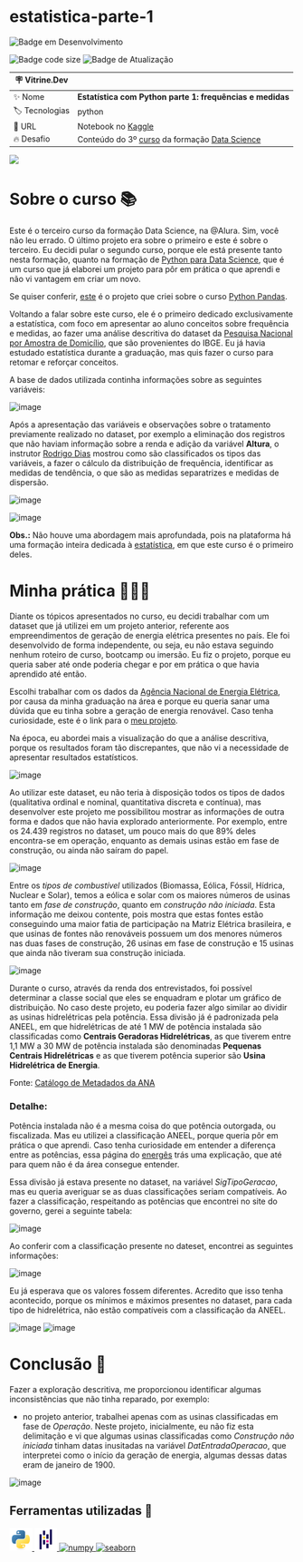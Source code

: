 # estatistica-parte-1

![Badge em Desenvolvimento](http://img.shields.io/static/v1?label=STATUS&message=EM%20DESENVOLVIMENTO&color=GREEN&style=for-the-badge)

![Badge code size](https://img.shields.io/github/languages/code-size/fab-souza/estatistica-parte-1)
![Badge de Atualização](https://img.shields.io/github/last-commit/fab-souza/estatistica-parte-1)

| :placard: Vitrine.Dev |    |
| -------------  | --- |
| :sparkles: Nome        | **Estatística com Python parte 1: frequências e medidas**
| :label: Tecnologias | python
| :rocket: URL         | Notebook no [Kaggle](https://www.kaggle.com/code/fabianadesouza/estatistica-parte-1)
| :fire: Desafio     | Conteúdo do 3º [curso](https://www.alura.com.br/curso-online-estatistica-distribuicoes-e-medidas) da formação [Data Science](https://www.alura.com.br/formacao-data-science)

![](https://user-images.githubusercontent.com/67301805/222568832-1c2ad53b-1ce2-4297-ad48-cfa5a6b8a9dc.jpg#vitrinedev)

# Sobre o curso 📚

Este é o terceiro curso da formação Data Science, na @Alura. Sim, você não leu errado. O último projeto era sobre o primeiro e este é sobre o terceiro. Eu decidi pular o segundo curso, porque ele está presente tanto nesta formação, quanto na formação de [Python para Data Science](https://www.alura.com.br/formacao-python-data-science), que é um curso que já elaborei um projeto para pôr em prática o que aprendi e não vi vantagem em criar um novo.

Se quiser conferir, [este](https://github.com/fab-souza/python-pandas-tratando-dados) é o projeto que criei sobre o curso [Python Pandas](https://www.alura.com.br/curso-online-introducao-python-pandas).

Voltando a falar sobre este curso, ele é o primeiro dedicado exclusivamente a estatística, com foco em apresentar ao aluno conceitos sobre frequência e medidas, ao fazer uma análise descritiva do dataset da [Pesquisa Nacional por Amostra de Domicílio](https://www.ibge.gov.br/estatisticas/sociais/populacao/19897-sintese-de-indicadores-pnad2.html?=&t=microdados), que são provenientes do IBGE. Eu já havia estudado estatística durante a graduação, mas quis fazer o curso para retomar e reforçar conceitos.

A base de dados utilizada continha informações sobre as seguintes variáveis:

![image](https://user-images.githubusercontent.com/67301805/222787934-a44f74a3-452f-460b-b2ff-1494263c7651.png)

Após a apresentação das variáveis e observações sobre o tratamento previamente realizado no dataset, por exemplo a eliminação dos registros que não haviam informação sobre a renda e adição da variável **Altura**, o instrutor [Rodrigo Dias](https://www.linkedin.com/in/rodrigo-fernando-dias-118181120/) mostrou como são classificados os tipos das variáveis, a fazer o cálculo da distribuição de frequência, identificar as medidas de tendência, o que são as medidas separatrizes e medidas de dispersão.

![image](https://user-images.githubusercontent.com/67301805/224794909-759a16a5-3ecf-4810-a799-bbc0cdf00c46.png)

![image](https://user-images.githubusercontent.com/67301805/224795179-cd09be6b-44a1-4f30-aa52-c62f2021b8ec.png)

**Obs.:** Não houve uma abordagem mais aprofundada, pois na plataforma há uma formação inteira dedicada à [estatística](https://www.alura.com.br/formacao-estatistica-python), em que este curso é o primeiro deles. 

# Minha prática 👩🏻‍💻

Diante os tópicos apresentados no curso, eu decidi trabalhar com um dataset que já utilizei em um projeto anterior, referente aos empreendimentos de geração de energia elétrica presentes no país. Ele foi desenvolvido de forma independente, ou seja, eu não estava seguindo nenhum roteiro de curso, bootcamp ou imersão. Eu fiz o projeto, porque eu queria saber até onde poderia chegar e por em prática o que havia aprendido até então. 

Escolhi trabalhar com os dados da [Agência Nacional de Energia Elétrica](https://dadosabertos.aneel.gov.br/dataset/siga-sistema-de-informacoes-de-geracao-da-aneel), por causa da minha graduação na área e porque eu queria sanar uma dúvida que eu tinha sobre a geração de energia renovável. Caso tenha curiosidade, este é o link para o [meu projeto](https://github.com/fab-souza/meu-projeto-energia).

Na época, eu abordei mais a visualização do que a análise descritiva, porque os resultados foram tão discrepantes, que não vi a necessidade de apresentar resultados estatísticos.

![image](https://user-images.githubusercontent.com/67301805/224802757-f1a04e9a-3e1a-4ca0-924a-a5430bf114ce.png)

Ao utilizar este dataset, eu não teria à disposição todos os tipos de dados (qualitativa ordinal e nominal, quantitativa discreta e contínua), mas desenvolver este projeto me possibilitou mostrar as informações de outra forma e dados que não havia explorado anteriormente. Por exemplo, entre os 24.439 registros no dataset, um pouco mais do que 89% deles encontra-se em operação, enquanto as demais usinas estão em fase de construção, ou ainda não saíram do papel.

![image](https://user-images.githubusercontent.com/67301805/225739406-64805bec-feaf-492b-979d-7505864d3e10.png)

Entre os *tipos de combustível* utilizados (Biomassa, Eólica, Fóssil, Hídrica, Nuclear e Solar), temos a eólica e solar com os maiores números de usinas tanto em *fase de construção*, quanto em *construção não iniciada*. Esta informação me deixou contente, pois mostra que estas fontes estão conseguindo uma maior fatia de participação na Matriz Elétrica brasileira, e que usinas de fontes não renováveis possuem um dos menores números nas duas fases de construção, 26 usinas em fase de construção e 15 usinas que ainda não tiveram sua construção iniciada. 

![image](https://user-images.githubusercontent.com/67301805/225739516-fbcd3905-42e7-467d-a41c-75614db922ed.png)

Durante o curso, através da renda dos entrevistados, foi possível determinar a classe social que eles se enquadram e plotar um gráfico de distribuição. No caso deste projeto, eu poderia fazer algo similar ao dividir as usinas hidrelétricas pela potência. Essa divisão já é padronizada pela ANEEL, em que hidrelétricas de até 1 MW de potência instalada são classificadas como **Centrais Geradoras Hidrelétricas**, as que tiverem entre 1,1 MW a 30 MW de potência instalada são denominadas **Pequenas Centrais Hidrelétricas** e as que tiverem potência superior são **Usina Hidrelétrica de Energia**. 

Fonte: [Catálogo de Metadados da ANA](https://metadados.snirh.gov.br/geonetwork/srv/api/records/d0886b5c-f94c-4573-941b-febad5a990f3#:~:text=A%20Ag%C3%AAncia%20Nacional%20de%20Energia,com%20mais%20de%2030%20MW)

### **Detalhe:** 

Potência instalada não é a mesma coisa do que potência outorgada, ou fiscalizada. Mas eu utilizei a classificação ANEEL, porque queria pôr em prática o que aprendi. Caso tenha curiosidade em entender a diferença entre as potências, essa página do [energês](https://energes.com.br/o-que-e-potencia-outorgada-fiscalizada-e-instalada/) trás uma explicação, que até para quem não é da área consegue entender.

Essa divisão já estava presente no dataset, na variável *SigTipoGeracao*, mas eu queria averiguar se as duas classificações seriam compatíveis. Ao fazer a classificação, respeitando as potências que encontrei no site do governo, gerei a seguinte tabela:

![image](https://user-images.githubusercontent.com/67301805/226001714-f5a81a2f-9576-4fda-aeab-5662d4ab469a.png)

Ao conferir com a classificação presente no dateset, encontrei as seguintes informações:

![image](https://user-images.githubusercontent.com/67301805/226001950-f8b84066-e51c-4278-884b-64ea183bc0cb.png)

Eu já esperava que os valores fossem diferentes. Acredito que isso tenha acontecido, porque os mínimos e máximos presentes no dataset, para cada tipo de hidrelétrica, não estão compatíveis com a classificação da ANEEL.

![image](https://user-images.githubusercontent.com/67301805/226403609-6d194fc0-b6c7-45a2-bf6a-a93931b9554f.png)
![image](https://user-images.githubusercontent.com/67301805/226403684-f21309a6-ca67-413f-ac6d-16adb2385427.png)










# Conclusão  🏁

Fazer a exploração descritiva, me proporcionou identificar algumas inconsistências que não tinha reparado, por exemplo:

- no projeto anterior, trabalhei apenas com as usinas classificadas em fase de *Operação*. Neste projeto, inicialmente, eu não fiz esta delimitação e vi que algumas usinas classificadas como *Construção não iniciada* tinham datas inusitadas na variável *DatEntradaOperacao*, que interpretei como o início da geração de energia, algumas dessas datas eram de janeiro de 1900. 

![image](https://user-images.githubusercontent.com/67301805/226005483-a27739c7-c7ce-4567-b760-d01d5e7c10ad.png)


## Ferramentas utilizadas 🧰 
<p> <a href="https://www.python.org" target="_blank" rel="noreferrer"> <img src="https://raw.githubusercontent.com/devicons/devicon/master/icons/python/python-original.svg" alt="python" width="40" height="40"/> </a> 
    <a href="https://pandas.pydata.org/" target="_blank" rel="noreferrer"> <img src="https://raw.githubusercontent.com/devicons/devicon/2ae2a900d2f041da66e950e4d48052658d850630/icons/pandas/pandas-original.svg" alt="pandas" width="40" height="40"/>
    <a href="https://numpy.org/" target="_blank" rel="noreferrer"> <img src="https://numpy.org/images/logo.svg" alt="numpy" width="40" height="40"/>
    <a href="https://seaborn.pydata.org/" target="_blank" rel="noreferrer"> <img src="https://seaborn.pydata.org/_images/logo-mark-lightbg.svg" alt="seaborn" width="40" height="40"/>
    </p>
